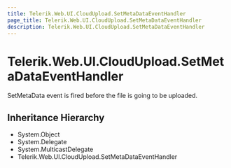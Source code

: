 ```yaml
---
title: Telerik.Web.UI.CloudUpload.SetMetaDataEventHandler
page_title: Telerik.Web.UI.CloudUpload.SetMetaDataEventHandler
description: Telerik.Web.UI.CloudUpload.SetMetaDataEventHandler
---
```


# Telerik.Web.UI.CloudUpload.SetMetaDataEventHandler

SetMetaData event is fired before the file is going to be uploaded.

## Inheritance Hierarchy

* System.Object
* System.Delegate
* System.MulticastDelegate
* Telerik.Web.UI.CloudUpload.SetMetaDataEventHandler

